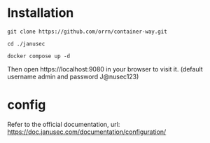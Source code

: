 # Installation
```
git clone https://github.com/orrn/container-way.git

cd ./janusec

docker compose up -d
```
Then open https://localhost:9080 in your browser to visit it. (default username admin and password J@nusec123)
# config
Refer to the official documentation, url: https://doc.janusec.com/documentation/configuration/